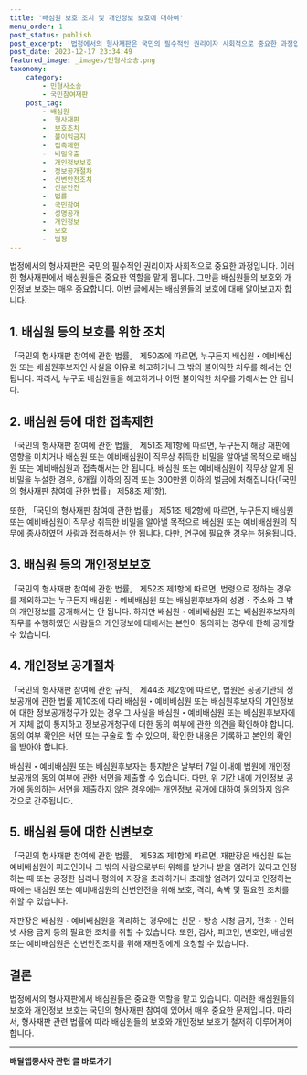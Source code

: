 ```yaml
---
title: '배심원 보호 조치 및 개인정보 보호에 대하여'
menu_order: 1
post_status: publish
post_excerpt: '법정에서의 형사재판은 국민의 필수적인 권리이자 사회적으로 중요한 과정입니다. 이러한 형사재판에서 배심원들은 중요한 역할을 맡게 됩니다. 그만큼 배심원들의 보호와 개인정보 보호는 매우 중요합니다. 이번 글에서는 배심원들의 보호에 대해 알아보고자 합니다.'
post_date: 2023-12-17 23:34:49
featured_image: _images/민형사소송.png
taxonomy:
    category:
        - 민형사소송
        - 국민참여재판
    post_tag:
        - 배심원
        -  형사재판
        -  보호조치
        -  불이익금지
        -  접촉제한
        -  비밀유출
        -  개인정보보호
        -  정보공개절차
        -  신변안전조치
        -  신분안전
        -  법률
        -  국민참여
        -  성명공개
        -  개인정보
        -  보호
        -  법정
---
```



법정에서의 형사재판은 국민의 필수적인 권리이자 사회적으로 중요한 과정입니다. 이러한 형사재판에서 배심원들은 중요한 역할을 맡게 됩니다. 그만큼 배심원들의 보호와 개인정보 보호는 매우 중요합니다. 이번 글에서는 배심원들의 보호에 대해 알아보고자 합니다.

## 1. 배심원 등의 보호를 위한 조치

「국민의 형사재판 참여에 관한 법률」 제50조에 따르면, 누구든지 배심원・예비배심원 또는 배심원후보자인 사실을 이유로 해고하거나 그 밖의 불이익한 처우를 해서는 안 됩니다. 따라서, 누구도 배심원들을 해고하거나 어떤 불이익한 처우를 가해서는 안 됩니다.

## 2. 배심원 등에 대한 접촉제한

「국민의 형사재판 참여에 관한 법률」 제51조 제1항에 따르면, 누구든지 해당 재판에 영향을 미치거나 배심원 또는 예비배심원이 직무상 취득한 비밀을 알아낼 목적으로 배심원 또는 예비배심원과 접촉해서는 안 됩니다. 배심원 또는 예비배심원이 직무상 알게 된 비밀을 누설한 경우, 6개월 이하의 징역 또는 300만원 이하의 벌금에 처해집니다(「국민의 형사재판 참여에 관한 법률」 제58조 제1항).

또한, 「국민의 형사재판 참여에 관한 법률」 제51조 제2항에 따르면, 누구든지 배심원 또는 예비배심원이 직무상 취득한 비밀을 알아낼 목적으로 배심원 또는 예비배심원의 직무에 종사하였던 사람과 접촉해서는 안 됩니다. 다만, 연구에 필요한 경우는 허용됩니다. 

## 3. 배심원 등의 개인정보보호

「국민의 형사재판 참여에 관한 법률」 제52조 제1항에 따르면, 법령으로 정하는 경우를 제외하고는 누구든지 배심원・예비배심원 또는 배심원후보자의 성명・주소와 그 밖의 개인정보를 공개해서는 안 됩니다. 하지만 배심원・예비배심원 또는 배심원후보자의 직무를 수행하였던 사람들의 개인정보에 대해서는 본인이 동의하는 경우에 한해 공개할 수 있습니다.

## 4. 개인정보 공개절차

「국민의 형사재판 참여에 관한 규칙」 제44조 제2항에 따르면, 법원은 공공기관의 정보공개에 관한 법률 제10조에 따라 배심원・예비배심원 또는 배심원후보자의 개인정보에 대한 정보공개청구가 있는 경우 그 사실을 배심원・예비배심원 또는 배심원후보자에게 지체 없이 통지하고 정보공개청구에 대한 동의 여부에 관한 의견을 확인해야 합니다. 동의 여부 확인은 서면 또는 구술로 할 수 있으며, 확인한 내용은 기록하고 본인의 확인을 받아야 합니다.

배심원・예비배심원 또는 배심원후보자는 통지받은 날부터 7일 이내에 법원에 개인정보공개의 동의 여부에 관한 서면을 제출할 수 있습니다. 다만, 위 기간 내에 개인정보 공개에 동의하는 서면을 제출하지 않은 경우에는 개인정보 공개에 대하여 동의하지 않은 것으로 간주됩니다.

## 5. 배심원 등에 대한 신변보호

「국민의 형사재판 참여에 관한 법률」 제53조 제1항에 따르면, 재판장은 배심원 또는 예비배심원이 피고인이나 그 밖의 사람으로부터 위해를 받거나 받을 염려가 있다고 인정하는 때 또는 공정한 심리나 평의에 지장을 초래하거나 초래할 염려가 있다고 인정하는 때에는 배심원 또는 예비배심원의 신변안전을 위해 보호, 격리, 숙박 및 필요한 조치를 취할 수 있습니다.

재판장은 배심원・예비배심원을 격리하는 경우에는 신문・방송 시청 금지, 전화・인터넷 사용 금지 등의 필요한 조치를 취할 수 있습니다. 또한, 검사, 피고인, 변호인, 배심원 또는 예비배심원은 신변안전조치를 위해 재판장에게 요청할 수 있습니다.

## 결론

법정에서의 형사재판에서 배심원들은 중요한 역할을 맡고 있습니다. 이러한 배심원들의 보호와 개인정보 보호는 국민의 형사재판 참여에 있어서 매우 중요한 문제입니다. 따라서, 형사재판 관련 법률에 따라 배심원들의 보호와 개인정보 보호가 철저히 이루어져야 합니다.


<!-- wp:separator -->
<hr class="wp-block-separator has-alpha-channel-opacity"/>
<!-- /wp:separator -->

<!-- wp:group {"backgroundColor":"base","layout":{"type":"constrained"}} -->
<div class="wp-block-group has-base-background-color has-background"><!-- wp:paragraph {"align":"center","fontSize":"medium"} -->
<p class="has-text-align-center has-large-font-size"><strong>배달앱종사자 관련 글 바로가기</strong></p>
<!-- /wp:paragraph -->


<!-- wp:latest-posts
{"categories":[{"id":11057,"count":19,"description":"","link":"https://uknowlaw.com/category/%eb%b0%b0%eb%8b%ac%ec%95%b1%ec%a2%85%ec%82%ac%ec%9e%90/","name":"배달앱종사자","slug":"배달앱종사자","taxonomy":"category","parent":0,"meta":[],"_links":{"self":[{"href":"https://uknowlaw.com/wp-json/wp/v2/categories/11057"}],"collection":[{"href":"https://uknowlaw.com/wp-json/wp/v2/categories"}],"about":[{"href":"https://uknowlaw.com/wp-json/wp/v2/taxonomies/category"}],"wp:post_type":[{"href":"https://uknowlaw.com/wp-json/wp/v2/posts?categories=11057"}],"curies":[{"name":"wp","href":"https://api.w.org/{rel}","templated":true}]}}],"postsToShow":100,"excerptLength":28,"postLayout":"grid","columns":2,"featuredImageAlign":"left","featuredImageSizeSlug":"large","fontSize":"small"} /--></div>
<!-- /wp:group -->